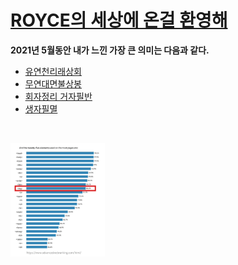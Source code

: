 <!doctype html>
<html>
<head>
<title>royce world</title>
<meta carset="UTF-8">
</head>
<body>
<h1><a href="royce world.html" target="_blank" title="test">ROYCE의 세상에 온걸 환영해</a></h1>
<p><strong>2021년 5월동안 내가 느낀 가장 큰 의미는 다음과 같다.</strong>
<ul>
 <li><a href="test 1.html" title="test1">유연천리래상회</a></li>
 <li><a href="test 2.html" title="test2">무연대면불상봉</a></li>
 <li><a href="test 3.html" title="test3"><u>회자정리 거자필반</a></u></li>
 <li><a href="test 4.html" title="test4">생자필멸</a></li>
</ul></p><p style="margin-top:45px;">
</body>
<img src="test.code.png"width="30%">
</html>
